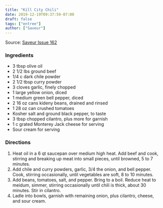 ```yaml
---
title: "Kill City Chili"
date: 2019-12-19T09:37:59-07:00
draft: false
tags: ["entree"]
author: ["Saveur"]
---
```


Source: [Saveur Issue 162 ](https://www.saveur.com/article/recipes/kill-city-chili/)

### Ingredients
- 3 tbsp olive oil
- 2 1/2 lbs ground beef
- 1/4 c dark chile powder
- 2 1/2 tbsp curry powder
- 3 cloves garlic, finely chopped
- 1 large yellow onion, diced
- 1 medium green bell pepper, diced
- 2 16 oz cans kideny beans, drained and rinsed
- 1 28 oz can crushed tomatoes
- Kosher salt and ground black pepper, to taste
- 3 tbsp chopped cilantro, plus more for garnish
- 1 c grated Monterey Jack cheese for serving
- Sour cream for serving

### Directions
1. Heat oil in a 6 qt saucepan over medium high heat. Add beef and cook, stirring and breaking up meat into small pieces, until browned, 5 to 7 minutes.
1. Add chile and curry powders, garlic, 3/4 the onion, and bell pepper. Cook, stirring occasionally, until vegetables are soft, 8 to 10 minutes.
1. Add beans, tomatoes, salt, and pepper. Bring to a boil. Reduce heat to meidum, simmer, stirring occasionally until chili is thick, about 30 minutes. Stir in cilantro.
1. Ladle into bowls, garnish with remaining onion, plus cilantro, cheese, and sour cream.

